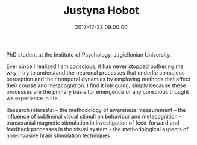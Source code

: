﻿---
layout: post
title:  "Justyna Hobot"
name: Justyna
surname: Hobot

date:   2017-12-23 09:00:00
categories: people
image-file: /images/people/jhobot.jpg
category: clab
mail: tojustyna@protonmail.ch
website:
twitter:
researchgate:
---

PhD student at the Institute of Psychology, Jagiellonian University.

Ever since I realized I am conscious, it has never stopped bothering me why. I try to understand the neuronal processes that underlie conscious perception and their temporal dynamics by employing methods that affect their course and metacognition. I find it intriguing, simply because these processes are the primary basis for emergence of any conscious thought we experience in life.

Research interests:
– the methodology of awareness measurement
– the influence of subliminal visual stimuli on behaviour and metacognition
– transcranial magnetic stimulation in investigation of feed-forward and feedback processes in the visual system
– the methodological aspects of non-invasive brain stimulation techniques
